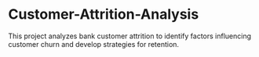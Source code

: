 # Customer-Attrition-Analysis
This project analyzes bank customer attrition to identify factors influencing customer churn and develop strategies for retention.
